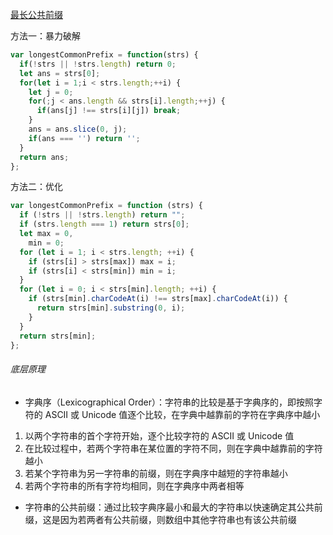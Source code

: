 [最长公共前缀](https://leetcode.cn/problems/longest-common-prefix/description/)

方法一：暴力破解

```javascript
var longestCommonPrefix = function(strs) {
  if(!strs || !strs.length) return 0;
  let ans = strs[0];
  for(let i = 1;i < strs.length;++i) {
    let j = 0;
    for(;j < ans.length && strs[i].length;++j) {
      if(ans[j] !== strs[i][j]) break;
    }
    ans = ans.slice(0, j);
    if(ans === '') return '';
  }
  return ans;
};
```

方法二：优化

```javascript
var longestCommonPrefix = function (strs) {
  if (!strs || !strs.length) return "";
  if (strs.length === 1) return strs[0];
  let max = 0,
    min = 0;
  for (let i = 1; i < strs.length; ++i) {
    if (strs[i] > strs[max]) max = i;
    if (strs[i] < strs[min]) min = i;
  }
  for (let i = 0; i < strs[min].length; ++i) {
    if (strs[min].charCodeAt(i) !== strs[max].charCodeAt(i)) {
      return strs[min].substring(0, i);
    }
  }
  return strs[min];
};
```

###### 底层原理

- 字典序（Lexicographical Order）：字符串的比较是基于字典序的，即按照字符的 ASCII 或 Unicode 值逐个比较，在字典中越靠前的字符在字典序中越小

1. 以两个字符串的首个字符开始，逐个比较字符的 ASCII 或 Unicode 值
2. 在比较过程中，若两个字符串在某位置的字符不同，则在字典中越靠前的字符越小
3. 若某个字符串为另一字符串的前缀，则在字典序中越短的字符串越小
4. 若两个字符串的所有字符均相同，则在字典序中两者相等

- 字符串的公共前缀：通过比较字典序最小和最大的字符串以快速确定其公共前缀，这是因为若两者有公共前缀，则数组中其他字符串也有该公共前缀
